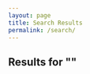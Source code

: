 ```yaml
---
layout: page
title: Search Results
permalink: /search/
---
```


<div id="search-results">
  <h2>Results for "<span id="query"></span>"</h2>
  <ul id="results-list"></ul>
</div>

<script src="/js/search.js"></script>
